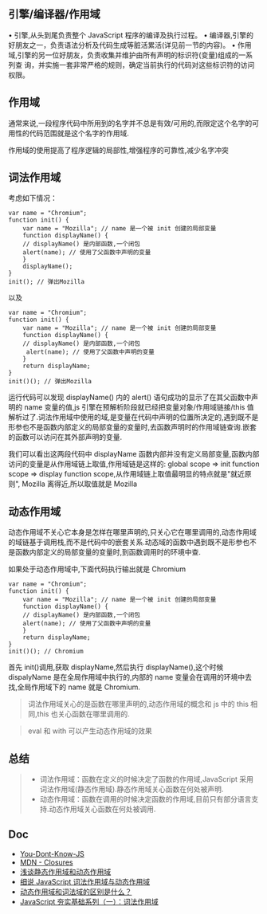 ## 引擎/编译器/作用域

• 引擎,从头到尾负责整个 JavaScript 程序的编译及执行过程。
• 编译器,引擎的好朋友之一，负责语法分析及代码生成等脏活累活(详见前一节的内容)。
• 作用域,引擎的另一位好朋友，负责收集并维护由所有声明的标识符(变量)组成的一系列查 询，并实施一套非常严格的规则，确定当前执行的代码对这些标识符的访问权限。

## 作用域

通常来说,一段程序代码中所用到的名字并不总是有效/可用的,而限定这个名字的可用性的代码范围就是这个名字的作用域.

作用域的使用提高了程序逻辑的局部性,增强程序的可靠性,减少名字冲突

## 词法作用域

考虑如下情况：

```
var name = "Chromium";
function init() {
    var name = "Mozilla"; // name 是一个被 init 创建的局部变量
    function displayName() {
    // displayName() 是内部函数,一个闭包
    alert(name); // 使用了父函数中声明的变量
    }
    displayName();
}
init(); // 弹出Mozilla
```

以及

```
var name = "Chromium";
function init() {
    var name = "Mozilla"; // name 是一个被 init 创建的局部变量
    function displayName() {
    // displayName() 是内部函数,一个闭包
     alert(name); // 使用了父函数中声明的变量
    }
    return displayName;
}
init()(); // 弹出Mozilla
```

运行代码可以发现 displayName() 内的 alert() 语句成功的显示了在其父函数中声明的 name 变量的值,js 引擎在预解析阶段就已经把变量对象/作用域链接/this 值解析过了.词法作用域中使用的域,是变量在代码中声明的位置所决定的,遇到既不是形参也不是函数内部定义的局部变量的变量时,去函数声明时的作用域链查询.嵌套的函数可以访问在其外部声明的变量.

我们可以看出这两段代码中 displayName 函数内部并没有定义局部变量,函数内部访问的变量是从作用域链上取值,作用域链是这样的: global scope => init function scope => display function scope,从作用域链上取值最明显的特点就是"就近原则",
Mozilla 离得近,所以取值就是 Mozilla

## 动态作用域

动态作用域不关心它本身是怎样在哪里声明的,只关心它在哪里调用的,动态作用域的域链基于调用栈,而不是代码中的嵌套关系.动态域的函数中遇到既不是形参也不是函数内部定义的局部变量的变量时,到函数调用时的环境中查.

如果处于动态作用域中,下面代码执行输出就是 Chromium

```
var name = "Chromium";
function init() {
    var name = "Mozilla"; // name 是一个被 init 创建的局部变量
    function displayName() {
    // displayName() 是内部函数,一个闭包
    alert(name); // 使用了父函数中声明的变量
    }
    return displayName;
}
init()(); // Chromium
```

首先 init()调用,获取 displayName,然后执行 displayName(),这个时候 dispalyName 是在全局作用域中执行的,内部的 name 变量会在调用的环境中去找,全局作用域下的 name 就是 Chromium.

> 词法作用域关心的是函数在哪里声明的,动态作用域的概念和 js 中的 this 相同,this 也关心函数在哪里调用的.

> eval 和 with 可以产生动态作用域的效果

## 总结

> - 词法作用域：函数在定义的时候决定了函数的作用域,JavaScript 采用词法作用域(静态作用域).静态作用域关心函数在何处被声明.
> - 动态作用域：函数在调用的时候决定函数的作用域,目前只有部分语言支持.动态作用域关心函数在何处被调用.

## Doc

- [You-Dont-Know-JS](https://github.com/getify/You-Dont-Know-JS/blob/1ed-zh-CN/scope%20%26%20closures/ch2.md)
- [MDN - Closures](https://developer.mozilla.org/zh-CN/docs/Web/JavaScript/Closures)
- [浅谈静态作用域和动态作用域](https://www.cnblogs.com/lienhua34/archive/2012/03/10/2388872.html)
- [细说 JavaScript 词法作用域与动态作用域](https://www.imooc.com/article/17985)
- [动态作用域和词法域的区别是什么？](https://www.zhihu.com/question/20032419)
- [JavaScript 夯实基础系列（一）：词法作用域](https://www.cnblogs.com/lidengfeng/p/9117408.html)
